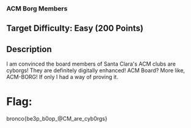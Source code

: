 ### ACM Borg Members

## Target Difficulty: Easy (200 Points)

## Description
I am convinced the board members of Santa Clara's ACM clubs are cyborgs! They are definitely digitally enhanced! ACM Board? More like, ACM-BORG! If only I had a way of proving it.

# Flag:
bronco{be3p_b0op_@CM_are_cyb0rgs}